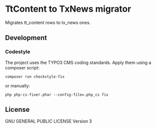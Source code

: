 # TtContent to TxNews migrator

Migrates tt_content rows to tx_news ones.

## Development

### Codestyle

The project uses the TYPO3 CMS coding standards. Apply them using a composer script:

```
composer run checkstyle-fix
```

or manually:

```
php php-cs-fixer.phar --config-file=.php_cs fix
```

## License

GNU GENERAL PUBLIC LICENSE Version 3
